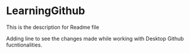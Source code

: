 # LearningGithub

This is the description for Readme file

Adding line to see the changes made while working with Desktop Github fucntionalities.